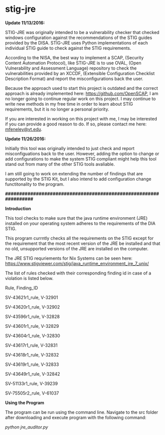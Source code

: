 # stig-jre
<b>Update 11/13/2016:</b>

STIG-JRE was originally intended to be a vulnerability checker that checked windows configuration against the recommendations of the STIG guides provided by the DISA. STIG-JRE uses Python implementations of each individual STIG guide to check against the STIG requirements.

According to the NISA, the best way to implement a SCAP, (Security Content Automation Protocol), like STIG-JRE is to use OVAL, (Open Vulnerability and Assessment Language) repository to check the vulnerabilities provided by an XCCDF, (Extensible Configuration Checklist Description Format) and report the misconfigurations back the user.

Because the approach used to start this project is outdated and the correct approach is already implemented here: https://github.com/OpenSCAP, I am no longer going to continue regular work on this project. I may continue to write new methods in my free time in order to learn about STIG requirements, but it is no longer a personal priority.

If you are interested in working on this project with me, I may be interested if you can provide a good reason to do. If so, please contact me here: mfeneley@vt.edu.

<b>Update 11/26/2016:</b>

Initially this tool was originally intended to just check and report misconfiguations back to the user. However, adding the option to change or add configurations to make the system STIG compliant might help this tool stand out from many of the other STIG tools avaliable.

I am still going to work on extending the number of findings that are supported by the STIG Kit, but I also intend to add configuration change functitonality to the program.

<b>#################################################################</b>

<b>Introduction</b>

This tool checks to make sure that the java runtime environment (JRE) installed on your operating system
adheres to the requirements of the DIA STIG.

This program currntly checks all the requirements on the STIG except for the requirement that the most
recent version of the JRE be installed and that no old, unsupported versions of the JRE are installed on the computer.

The JRE STIG requriements for Nix Systems can be seen here:
https://www.stigviewer.com/stig/java_runtime_environment_jre_7_unix/

The list of rules checked with their corresponding finding id in case of a violation is listed below.

Rule, Finding_ID

SV-43621r1_rule, V-32901

SV-43620r1_rule, V-32902

SV-43596r1_rule, V-32828  

SV-43601r1_rule, V-32829

SV-43604r1_rule, V-32830

SV-43617r1_rule, V-32831

SV-43618r1_rule, V-32832

SV-43619r1_rule, V-32833

SV-43649r1_rule, V-32842

SV-51133r1_rule, V-39239

SV-75505r2_rule, V-61037

<b>Using the Program</b>

The program can be run using the command line. Navigate to the src folder after downloading and execute program with the following command:

<i>python jre_auditor.py</i>
